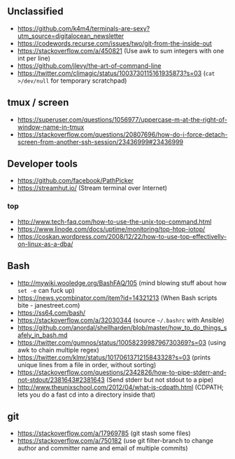 ## Unclassified

- https://github.com/k4m4/terminals-are-sexy?utm_source=digitalocean_newsletter
- https://codewords.recurse.com/issues/two/git-from-the-inside-out
- https://stackoverflow.com/a/450821 (Use awk to sum integers with one int per line)
- https://github.com/jlevy/the-art-of-command-line
- https://twitter.com/climagic/status/1003730115161935873?s=03 (`cat >/dev/null` for temporary scratchpad)


## tmux / screen

- https://superuser.com/questions/1056977/uppercase-m-at-the-right-of-window-name-in-tmux
- https://stackoverflow.com/questions/20807696/how-do-i-force-detach-screen-from-another-ssh-session/23436999#23436999


## Developer tools

- https://github.com/facebook/PathPicker
- https://streamhut.io/ (Stream terminal over Internet)

### top

- http://www.tech-faq.com/how-to-use-the-unix-top-command.html
- https://www.linode.com/docs/uptime/monitoring/top-htop-iotop/
- https://coskan.wordpress.com/2008/12/22/how-to-use-top-effectivelly-on-linux-as-a-dba/


## Bash

- http://mywiki.wooledge.org/BashFAQ/105 (mind blowing stuff about how `set -e` can fuck up)
- https://news.ycombinator.com/item?id=14321213 (When Bash scripts bite - janestreet.com)
- https://ss64.com/bash/
- https://stackoverflow.com/a/32030344 (source `~/.bashrc` with Ansible)
- https://github.com/anordal/shellharden/blob/master/how_to_do_things_safely_in_bash.md
- https://twitter.com/gumnos/status/1005823998796730369?s=03 (using awk to chain multiple regex)
- https://twitter.com/klmr/status/1017061371215843328?s=03 (prints unique lines from a file in order, without sorting)
- https://stackoverflow.com/questions/2342826/how-to-pipe-stderr-and-not-stdout/2381643#2381643 (Send stderr but not stdout to a pipe)
- http://www.theunixschool.com/2012/04/what-is-cdpath.html (CDPATH; lets you do a fast cd into a directory inside that)


## git

- https://stackoverflow.com/a/17969785 (git stash some files)
- https://stackoverflow.com/a/750182 (use git filter-branch to change author and committer name and email of multiple commits)
